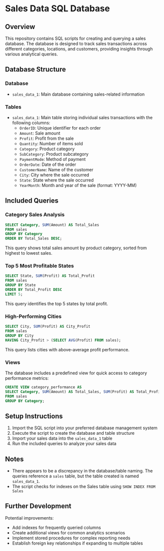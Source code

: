 # Sales Data SQL Database

## Overview
This repository contains SQL scripts for creating and querying a sales database. The database is designed to track sales transactions across different categories, locations, and customers, providing insights through various analytical queries.

## Database Structure

### Database
- `sales_data_1`: Main database containing sales-related information

### Tables
- `sales_data_1`: Main table storing individual sales transactions with the following columns:
  - `OrderID`: Unique identifier for each order
  - `Amount`: Sale amount
  - `Profit`: Profit from the sale
  - `Quantity`: Number of items sold
  - `Category`: Product category
  - `SubCategory`: Product subcategory
  - `PaymentMode`: Method of payment
  - `OrderDate`: Date of the order
  - `CustomerName`: Name of the customer
  - `City`: City where the sale occurred
  - `State`: State where the sale occurred
  - `YearMonth`: Month and year of the sale (format: YYYY-MM)

## Included Queries

### Category Sales Analysis
```sql
SELECT Category, SUM(Amount) AS Total_Sales
FROM sales
GROUP BY Category
ORDER BY Total_Sales DESC;
```
This query shows total sales amount by product category, sorted from highest to lowest sales.

### Top 5 Most Profitable States
```sql
SELECT State, SUM(Profit) AS Total_Profit
FROM sales
GROUP BY State
ORDER BY Total_Profit DESC
LIMIT 5;
```
This query identifies the top 5 states by total profit.

### High-Performing Cities
```sql
SELECT City, SUM(Profit) AS City_Profit
FROM sales
GROUP BY City
HAVING City_Profit > (SELECT AVG(Profit) FROM sales);
```
This query lists cities with above-average profit performance.

### Views

The database includes a predefined view for quick access to category performance metrics:

```sql
CREATE VIEW category_performance AS
SELECT Category, SUM(Amount) AS Total_Sales, SUM(Profit) AS Total_Profit, AVG(Quantity) AS Avg_Quantity
FROM sales
GROUP BY Category;
```

## Setup Instructions

1. Import the SQL script into your preferred database management system
2. Execute the script to create the database and table structure
3. Import your sales data into the `sales_data_1` table
4. Run the included queries to analyze your sales data

## Notes

- There appears to be a discrepancy in the database/table naming. The queries reference a `sales` table, but the table created is named `sales_data_1`.
- The script checks for indexes on the Sales table using `SHOW INDEX FROM Sales`

## Further Development

Potential improvements:
- Add indexes for frequently queried columns
- Create additional views for common analytics scenarios
- Implement stored procedures for complex reporting needs
- Establish foreign key relationships if expanding to multiple tables
